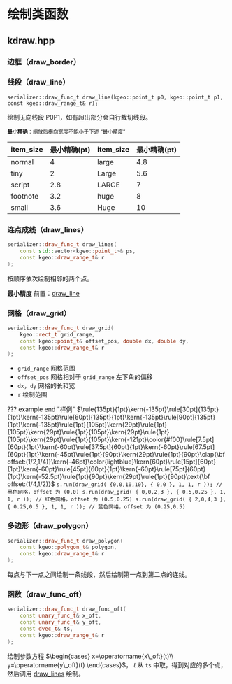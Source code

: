 # 绘制类函数

## kdraw.hpp

### 边框（draw_border）

### 线段（draw_line）

`serializer::draw_func_t draw_line(kgeo::point_t p0, kgeo::point_t p1, const kgeo::draw_range_t& r);`

绘制无向线段 P0P1，如有超出部分会自行裁切线段。

<small>**最小精确**：缩放后横向宽度不能小于下述 “最小精度”</small>

| item_size | 最小精确(pt) | item_size | 最小精确(pt) |
| -------- | ---- | -------- | ---- |
| normal   | 4    | large    | 4.8  |
| tiny     | 2    | Large    | 5.6  |
| script   | 2.8  | LARGE    | 7  |
| footnote | 3.2  | huge     | 8    |
| small    | 3.6  | Huge     | 10    |

### 连点成线（draw_lines）

```cpp
serializer::draw_func_t draw_lines(
	const std::vector<kgeo::point_t>& ps,
	const kgeo::draw_range_t& r
);
```

按顺序依次绘制相邻的两个点。

**最小精度** 前置：[draw_line](/draw_func/draw/#draw_line)

### 网格（draw_grid）

```cpp
serializer::draw_func_t draw_grid(
	kgeo::rect_t grid_range,
	const kgeo::point_t& offset_pos, double dx, double dy,
	const kgeo::draw_range_t& r
);
```

- `grid_range` 网格范围
- `offset_pos` 网格相对于 `grid_range` 左下角的偏移
- `dx`，`dy` 网格的长和宽
- `r` 绘制范围

??? example  end "样例"
 	$\rule{135pt}{1pt}\kern{-135pt}\rule[30pt]{135pt}{1pt}\kern{-135pt}\rule[60pt]{135pt}{1pt}\kern{-135pt}\rule[90pt]{135pt}{1pt}\kern{-135pt}\rule{1pt}{105pt}\kern{29pt}\rule{1pt}{105pt}\kern{29pt}\rule{1pt}{105pt}\kern{29pt}\rule{1pt}{105pt}\kern{29pt}\rule{1pt}{105pt}\kern{-121pt}\color{#f00}\rule[7.5pt]{60pt}{1pt}\kern{-60pt}\rule[37.5pt]{60pt}{1pt}\kern{-60pt}\rule[67.5pt]{60pt}{1pt}\kern{-45pt}\rule{1pt}{90pt}\kern{29pt}\rule{1pt}{90pt}\clap{\bf offset:(1/2,1/4)}\kern{-46pt}\color{lightblue}\kern{60pt}\rule[15pt]{60pt}{1pt}\kern{-60pt}\rule[45pt]{60pt}{1pt}\kern{-60pt}\rule[75pt]{60pt}{1pt}\kern{-52.5pt}\rule{1pt}{90pt}\kern{29pt}\rule{1pt}{90pt}\text{\bf offset:(1/4,1/2)}$
	```
	s.run(draw_grid(
		{0,0,10,10},
		{ 0,0 }, 1, 1,
		r
	)); // 黑色网格，offset 为 (0,0)
	s.run(draw_grid(
		{ 0,0,2,3 },
		{ 0.5,0.25 }, 1, 1,
		r
	)); // 红色网格，offset 为 (0.5,0.25)
	s.run(draw_grid(
		{ 2,0,4,3 },
		{ 0.25,0.5 }, 1, 1,
		r
	)); // 蓝色网格，offset 为 (0.25,0.5)
	```

### 多边形（draw_polygon）

```cpp
serializer::draw_func_t draw_polygon(
	const kgeo::polygon_t& polygon,
	const kgeo::draw_range_t& r
);
```

每点与下一点之间绘制一条线段，然后绘制第一点到第二点的连线。

### 函数（draw_func_oft）

```cpp
serializer::draw_func_t draw_func_oft(
	const unary_func_t& x_oft,
	const unary_func_t& y_oft,
	const dvec_t& ts,
	const kgeo::draw_range_t& r
);
```

绘制参数方程 $\begin{cases}
x=\operatorname{x\_oft}(t)\\
y=\operatorname{y\_oft}(t)
\end{cases}$， $t$ 从 `ts` 中取，得到对应的多个点，然后调用 [draw_lines](/draw_func/draw/#draw_lines) 绘制。